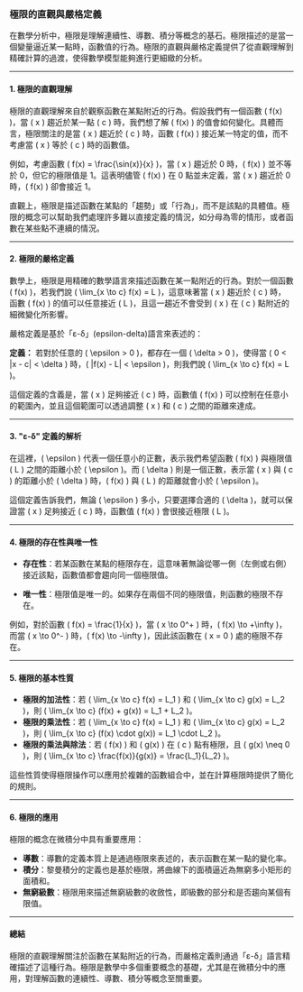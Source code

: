 ### **極限的直觀與嚴格定義**

在數學分析中，極限是理解連續性、導數、積分等概念的基石。極限描述的是當一個變量逼近某一點時，函數值的行為。極限的直觀與嚴格定義提供了從直觀理解到精確計算的過渡，使得數學模型能夠進行更細緻的分析。

---

#### **1. 極限的直觀理解**

極限的直觀理解來自於觀察函數在某點附近的行為。假設我們有一個函數 \( f(x) \)，當 \( x \) 趨近於某一點 \( c \) 時，我們想了解 \( f(x) \) 的值會如何變化。具體而言，極限關注的是當 \( x \) 趨近於 \( c \) 時，函數 \( f(x) \) 接近某一特定的值，而不考慮當 \( x \) 等於 \( c \) 時的函數值。

例如，考慮函數 \( f(x) = \frac{\sin(x)}{x} \)，當 \( x \) 趨近於 0 時，\( f(x) \) 並不等於 0，但它的極限值是 1。這表明儘管 \( f(x) \) 在 0 點並未定義，當 \( x \) 趨近於 0 時，\( f(x) \) 卻會接近 1。

直觀上，極限是描述函數在某點的「趨勢」或「行為」，而不是該點的具體值。極限的概念可以幫助我們處理許多難以直接定義的情況，如分母為零的情形，或者函數在某些點不連續的情況。

---

#### **2. 極限的嚴格定義**

數學上，極限是用精確的數學語言來描述函數在某一點附近的行為。對於一個函數 \( f(x) \)，若我們說 \( \lim_{x \to c} f(x) = L \)，這意味著當 \( x \) 趨近於 \( c \) 時，函數 \( f(x) \) 的值可以任意接近 \( L \)，且這一趨近不會受到 \( x \) 在 \( c \) 點附近的細微變化所影響。

嚴格定義是基於「ε-δ」(epsilon-delta)語言來表述的：

**定義：**
若對於任意的 \( \epsilon > 0 \)，都存在一個 \( \delta > 0 \)，使得當 \( 0 < |x - c| < \delta \) 時，\( |f(x) - L| < \epsilon \)，則我們說 \( \lim_{x \to c} f(x) = L \)。

這個定義的含義是，當 \( x \) 足夠接近 \( c \) 時，函數值 \( f(x) \) 可以控制在任意小的範圍內，並且這個範圍可以透過調整 \( x \) 和 \( c \) 之間的距離來達成。

---

#### **3. "ε-δ" 定義的解析**

在這裡，\( \epsilon \) 代表一個任意小的正數，表示我們希望函數 \( f(x) \) 與極限值 \( L \) 之間的距離小於 \( \epsilon \)。而 \( \delta \) 則是一個正數，表示當 \( x \) 與 \( c \) 的距離小於 \( \delta \) 時，\( f(x) \) 與 \( L \) 的距離就會小於 \( \epsilon \)。

這個定義告訴我們，無論 \( \epsilon \) 多小，只要選擇合適的 \( \delta \)，就可以保證當 \( x \) 足夠接近 \( c \) 時，函數值 \( f(x) \) 會很接近極限 \( L \)。

---

#### **4. 極限的存在性與唯一性**

- **存在性**：若某函數在某點的極限存在，這意味著無論從哪一側（左側或右側）接近該點，函數值都會趨向同一個極限值。
  
- **唯一性**：極限值是唯一的。如果存在兩個不同的極限值，則函數的極限不存在。

例如，對於函數 \( f(x) = \frac{1}{x} \)，當 \( x \to 0^+ \) 時，\( f(x) \to +\infty \)，而當 \( x \to 0^- \) 時，\( f(x) \to -\infty \)，因此該函數在 \( x = 0 \) 處的極限不存在。

---

#### **5. 極限的基本性質**

- **極限的加法性**：若 \( \lim_{x \to c} f(x) = L_1 \) 和 \( \lim_{x \to c} g(x) = L_2 \)，則 \( \lim_{x \to c} (f(x) + g(x)) = L_1 + L_2 \)。
- **極限的乘法性**：若 \( \lim_{x \to c} f(x) = L_1 \) 和 \( \lim_{x \to c} g(x) = L_2 \)，則 \( \lim_{x \to c} (f(x) \cdot g(x)) = L_1 \cdot L_2 \)。
- **極限的乘法與除法**：若 \( f(x) \) 和 \( g(x) \) 在 \( c \) 點有極限，且 \( g(x) \neq 0 \)，則 \( \lim_{x \to c} \frac{f(x)}{g(x)} = \frac{L_1}{L_2} \)。

這些性質使得極限操作可以應用於複雜的函數組合中，並在計算極限時提供了簡化的規則。

---

#### **6. 極限的應用**

極限的概念在微積分中具有重要應用：

- **導數**：導數的定義本質上是通過極限來表述的，表示函數在某一點的變化率。
- **積分**：黎曼積分的定義也是基於極限，將曲線下的面積逼近為無窮多小矩形的面積和。
- **無窮級數**：極限用來描述無窮級數的收斂性，即級數的部分和是否趨向某個有限值。

---

#### **總結**

極限的直觀理解關注於函數在某點附近的行為，而嚴格定義則通過「ε-δ」語言精確描述了這種行為。極限是數學中多個重要概念的基礎，尤其是在微積分中的應用，對理解函數的連續性、導數、積分等概念至關重要。